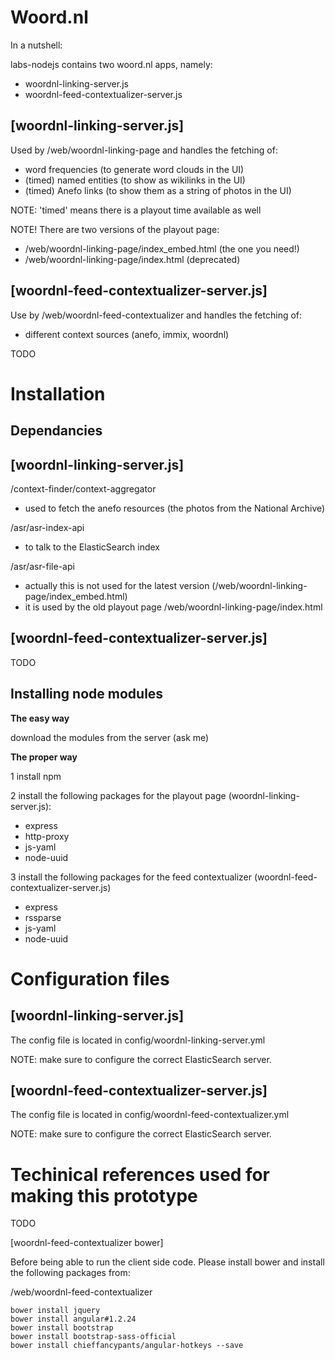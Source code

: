 Woord.nl 
================================


In a nutshell: 

labs-nodejs contains two woord.nl apps, namely:
* woordnl-linking-server.js 
* woordnl-feed-contextualizer-server.js


[woordnl-linking-server.js]
--------------------------------

Used by /web/woordnl-linking-page and handles the fetching of:

* word frequencies (to generate word clouds in the UI)
* (timed) named entities (to show as wikilinks in the UI)
* (timed) Anefo links (to show them as a string of photos in the UI)

NOTE: 'timed' means there is a playout time available as well


NOTE! There are two versions of the playout page:
* /web/woordnl-linking-page/index_embed.html (the one you need!)
* /web/woordnl-linking-page/index.html (deprecated)



[woordnl-feed-contextualizer-server.js]
--------------------------------

Use by /web/woordnl-feed-contextualizer and handles the fetching of:

* different context sources (anefo, immix, woordnl)

TODO


Installation
================================



Dependancies
--------------------------------

[woordnl-linking-server.js]
--------------------------------

/context-finder/context-aggregator
* used to fetch the anefo resources (the photos from the National Archive)

/asr/asr-index-api
* to talk to the ElasticSearch index

/asr/asr-file-api	
* actually this is not used for the latest version (/web/woordnl-linking-page/index_embed.html)
* it is used by the old playout page /web/woordnl-linking-page/index.html


[woordnl-feed-contextualizer-server.js]
--------------------------------

TODO


Installing node modules
--------------------------------

**The easy way**

download the modules from the server (ask me)


**The proper way**

1 install npm

2 install the following packages for the playout page (woordnl-linking-server.js):	
* express 
* http-proxy 
* js-yaml
* node-uuid	

3 install the following packages for the feed contextualizer (woordnl-feed-contextualizer-server.js)
* express
* rssparse
* js-yaml
* node-uuid	



Configuration files
================================

[woordnl-linking-server.js]
--------------------------------

The config file is located in config/woordnl-linking-server.yml

NOTE: make sure to configure the correct ElasticSearch server.


[woordnl-feed-contextualizer-server.js]
--------------------------------

The config file is located in config/woordnl-feed-contextualizer.yml

NOTE: make sure to configure the correct ElasticSearch server.


Techinical references used for making this prototype
================================

TODO




[woordnl-feed-contextualizer bower]

Before being able to run the client side code. Please install bower and install the following packages from:

/web/woordnl-feed-contextualizer

	bower install jquery
	bower install angular#1.2.24
	bower install bootstrap
	bower install bootstrap-sass-official
	bower install chieffancypants/angular-hotkeys --save


